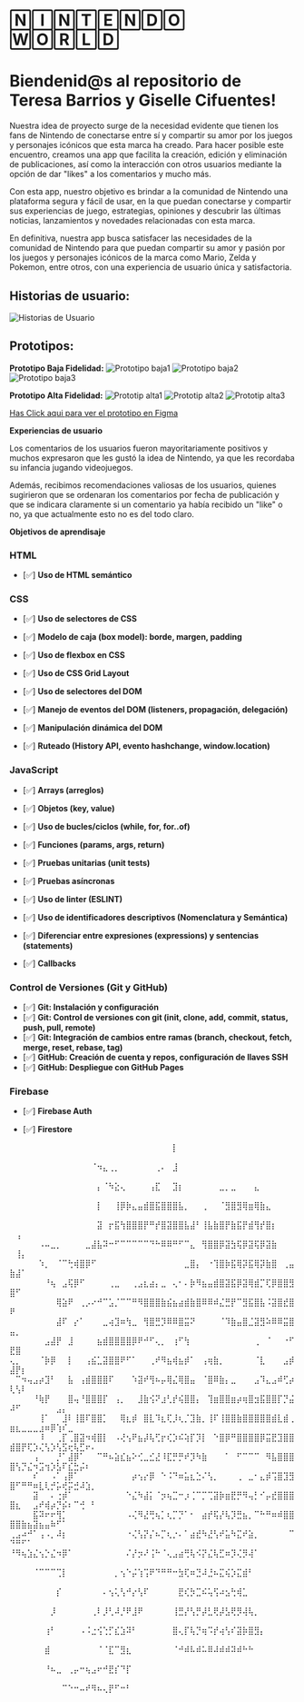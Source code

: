 
# 🄽🄸🄽🅃🄴🄽🄳🄾 🅆🄾🅁🄻🄳

# Biendenid@s al repositorio de Teresa Barrios y Giselle Cifuentes!

Nuestra idea de proyecto surge de la necesidad evidente que tienen los fans de Nintendo de conectarse entre sí y compartir su amor por los juegos y personajes icónicos que esta marca ha creado. Para hacer posible este encuentro, creamos una app que facilita la creación, edición y eliminación de publicaciones, así como la interacción con otros usuarios mediante la opción de dar "likes" a los comentarios y mucho más.

Con esta app, nuestro objetivo es brindar a la comunidad de Nintendo una plataforma segura y fácil de usar, en la que puedan conectarse y compartir sus experiencias de juego, estrategias, opiniones y descubrir las últimas noticias, lanzamientos y novedades relacionadas con esta marca.

En definitiva, nuestra app busca satisfacer las necesidades de la comunidad de Nintendo para que puedan compartir su amor y pasión por los juegos y personajes icónicos de la marca como Mario, Zelda y Pokemon, entre otros, con una experiencia de usuario única y satisfactoria.

## Historias de usuario:

![Historias de Usuario](./src/img-readme/historias-usuario.jpg)

## Prototipos: 

__Prototipo Baja Fidelidad:__
![Prototipo baja1](./src/img-readme/prototipo-baja-1.png)
![Prototipo baja2](./src/img-readme/prototipo-baja-2.png)
![Prototipo baja3](./src/img-readme/prototipo-baja-3.png)

__Prototipo Alta Fidelidad:__
![Prototip alta1](./src/img-readme/prototipo-alta-1.png)
![Prototip alta2](./src/img-readme/prototipo-alta-2.png)
![Prototip alta3](./src/img-readme/prototipo-alta-3.png)

[Has Click aqui para ver el prototipo en Figma](https://www.figma.com/file/rar3VutV7to8xH18i2P0dg/Untitled?type=design&node-id=0-1&t=1Gdco5rDmrOLqJtg-0)

**Experiencias de usuario**

Los comentarios de los usuarios fueron mayoritariamente positivos y muchos expresaron que les gustó la idea de Nintendo, ya que les recordaba su infancia jugando videojuegos.

Además, recibimos recomendaciones valiosas de los usuarios, quienes sugirieron que se ordenaran los comentarios por fecha de publicación y que se indicara claramente si un comentario ya había recibido un "like" o no, ya que actualmente esto no es del todo claro.

**Objetivos de aprendisaje**

### HTML
- [✅] **Uso de HTML semántico**
 
### CSS
- [✅] **Uso de selectores de CSS**

- [✅] **Modelo de caja (box model): borde, margen, padding**

- [✅] **Uso de flexbox en CSS**
 
- [✅] **Uso de CSS Grid Layout**

- [✅] **Uso de selectores del DOM**
 
- [✅] **Manejo de eventos del DOM (listeners, propagación, delegación)**
 
- [✅] **Manipulación dinámica del DOM**

- [✅] **Ruteado (History API, evento hashchange, window.location)**
 
### JavaScript
- [✅] **Arrays (arreglos)**

- [✅] **Objetos (key, value)**
 
- [✅] **Uso de bucles/ciclos (while, for, for..of)**
  
- [✅] **Funciones (params, args, return)**
  
- [✅] **Pruebas unitarias (unit tests)**
 
- [✅] **Pruebas asíncronas**
 
- [✅] **Uso de linter (ESLINT)**
- [✅] **Uso de identificadores descriptivos (Nomenclatura y Semántica)**
- [✅] **Diferenciar entre expresiones (expressions) y sentencias (statements)**
- [✅] **Callbacks**
  
### Control de Versiones (Git y GitHub)
- [✅] **Git: Instalación y configuración**
- [✅] **Git: Control de versiones con git (init, clone, add, commit, status, push, pull, remote)**
- [✅] **Git: Integración de cambios entre ramas (branch, checkout, fetch, merge, reset, rebase, tag)**
- [✅] **GitHub: Creación de cuenta y repos, configuración de llaves SSH**
- [✅] **GitHub: Despliegue con GitHub Pages**
 
### Firebase
- [✅] **Firebase Auth**

- [✅] **Firestore**

⠀⠀⠀⠀⠀⠀⠀⠀⠀⠀⠀⠀⠀⠀⠀⠀⠀⠀⠀⠀⠀⠀⠀⠀⠀⠀⠀⠀⡇⠀⠀⠀⠀⠀⠀⠀⠀⠀⠀⠀⠀⠀⠀⠀⠀⠀⠀⠀⠀⠀⠀⠀⠀⠀⠀⠀⠀⠀⠀⠀⠀⠀⠀⠀
⠀⠀⠀⠀⠀⠀⠀⠀⠀⠀⠀⠀⠀⠀⠈⠲⣄⢀⡀⠀⠀⠀⠀⠀⠀⢀⠄⠀⣸⠀⠀⠀⠀⠀⠀⠀⠀⠀⠀⠀⠀⠀⠀⠀⠀⠀⠀⠀⠀⠀⠀⠀⠀⠀⠀⠀⠀⠀⠀⠀⠀⠀⠀⠀
⠀⠀⠀⠀⠀⠀⠀⠀⠀⠀⠀⠀⠀⠀⠀⡄⠈⠳⣕⢄⠀⠀⠀⠀⢠⣏⠀⠀⣹⡆⠀⠀⠀⠀⠀⠀⣀⡀⣀⠀⠀⠀⣄⠀⠀⠀⠀⠀⠀⠀⠀⠀⠀⠀⠀⠀⠀⠀⠀⠀⠀⠀⠀⠀
⠀⠀⠀⠀⠀⠀⠀⠀⠀⠀⠀⠀⠀⠀⠀⡇⠀⠀⢸⡿⡷⣄⣤⣾⣿⣯⣿⣿⣿⣧⡀⠀⠀⢀⠀⠀⠈⣻⣿⣻⢿⣶⢿⣷⣄⠀⠀⠀⠀⠀⠀⠀⠀⠀⠀⠀⠀⠀⠀⠀⠀⠀⠀⠀
⠀⠀⠀⠀⠀⠀⠀⠀⠀⠀⠀⠀⠀⠀⠀⣽⠀⡖⣯⢳⣿⣿⣿⡟⠛⡞⣿⣽⣿⣿⣧⣼⠃⢸⣧⣷⣿⡟⣷⣯⡟⣾⢻⡞⣿⡆⠀⠀⠀⠀⢠⠀⠀⠀⠀⠀⠀⠀⠀⠀⠀⠀⠀⠀
⠀⠀⠀⠀⠀⠠⠤⣀⡀⠀⠀⠀⠀⣀⣼⣧⠽⠒⠋⠉⠉⠉⠉⠉⠙⠓⠿⠿⠛⠋⠉⣄⠀⢻⣿⣿⡿⣽⣳⢯⡿⣽⢯⡿⣽⣷⠀⠀⠀⠀⢸⡄⠀⠀⠀⠀⠀⠀⠀⠀⠀⠀⠀⠀
⠀⠀⠀⠀⠀⠱⡀⠀⠈⠉⢓⢾⣿⡿⠋⠀⠀⠀⠀⠀⠀⠀⠀⠀⠀⠀⠀⠀⠀⠀⣀⣿⡄⠀⠐⢹⣿⡷⣯⢿⡽⣯⢿⡽⣷⣿⠀⢀⣤⣷⣼⠁⠀⠀⠀⠀⠀⠀⠀⠀⠀⠀⠀⠀
⠀⠀⠀⠀⠀⠀⠘⢦⠀⣠⢯⡿⠋⠀⠀⠀⠀⢀⣀⠀⠀⢀⣠⣆⣴⡄⣀⠀⢄⠂⠄⡷⠻⣦⣤⣾⣿⣽⣯⡿⣽⢿⣾⡉⢏⡿⣿⣿⣻⣿⠋⠀⠀⠀⠀⠀⠀⠀⠀⠀⠀⠀⠀⠀
⠀⠀⠀⠀⠀⠀⠀⠀⢿⣵⠟⠀⢀⡠⠔⠚⠉⣡⡈⠉⠉⠛⠻⣿⣿⣿⣷⣮⣦⣴⣾⣷⣿⠿⠿⠾⣌⣛⡟⠉⣻⣯⣿⣧⠨⣽⣿⣞⣿⠟⠀⠀⠀⠀⠀⠀⠀⠀⠀⠀⠀⠀⠀⠀
⠀⠀⠀⠀⠀⠀⠀⠀⣼⠏⠀⡔⠁⠀⠀⠀⣀⢴⣹⠶⢳⣀⠀⢻⣿⣛⡹⠿⠿⣿⣭⠝⠀⠀⠀⠀⠈⠹⣷⣤⣿⣈⣽⣻⠵⠿⠿⣭⣿⣤⡀⠀⠀⠀⠀⠀⠀⠀⠀⠀⠀⠀⠀⠀
⠀⠀⠀⠀⠀⠀⣠⣼⡟⠀⣸⠀⠀⠀⠀⣦⣾⣿⣿⣿⣿⡿⠟⠚⠋⢄⡀⠀⢰⠋⢳⠀⠀⠀⠀⠀⠀⠀⠀⠀⠀⠀⢀⠀⠈⠀⠀⠐⠋⣟⣿⠀⠀⠀⠀⠀⠀⠀⠀⠀⠀⠀⠀⠀
⢄⡀⠀⠀⠀⠈⡷⡿⠀⠀⡇⠀⠀⢠⣮⣁⣽⣿⣿⠟⠋⠁⠀⠀⢀⠞⠻⣦⢾⣦⡾⠁⠀⢠⢶⣷⡀⠀⠀⠀⠀⠀⠈⣇⠀⠀⠀⣠⡾⣼⡟⡆⠀⠀⠀⠀⠀⠀⠀⠀⠀⠀⠀⠀
⠀⠉⠲⢤⣠⡴⣹⠃⠀⠀⣧⠀⢠⣾⣿⣿⣿⠏⠀⠀⠀⠱⣽⠞⢻⠦⡤⢿⣌⢿⣿⣤⠀⠈⣿⠿⣷⡄⣀⠀⠀⠀⣠⠹⣄⣠⠾⢋⡴⢇⢣⠇⠀⠀⠀⠀⠀⠀⠀⠀⠀⠀⠀⠀
⠀⠀⠀⠀⠘⢷⡟⠀⠀⠀⣿⢤⠘⣿⣿⣿⡏⠀⢠⡀⠀⠀⣸⣷⢪⠝⣰⢃⡞⢮⣿⣿⡄⠀⢹⣶⣿⣿⣶⡴⢶⣿⣲⣯⣿⣿⡏⡙⣬⠼⠋⠀⠀⠀⠀⠀⠀⣠⡄⠀⠀⠀⠀⠀
⠀⠀⠀⠀⠀⢸⠁⠀⠀⣸⠇⢸⣿⠏⣿⣿⡁⠀⠀⢿⣆⡾⠀⣿⣇⠹⣆⢏⡸⢆⡈⣹⣷⡀⢸⠏⢸⣿⣿⣷⣿⣿⣿⣿⣿⣾⣇⣾⢀⣶⣆⣀⣀⣀⣰⠶⡿⢱⠎⣀⠀⠀⠀⠀
⠀⠀⠀⠀⠀⠸⠀⠀⢀⡏⢀⣿⣽⠲⢾⣿⡇⠀⠠⢜⢢⠟⣦⡼⢧⢋⡖⢎⡱⠮⢵⡏⡹⡇⠀⠑⣿⡿⠛⣿⣿⣿⣿⡿⣭⣟⣹⣿⣿⣾⣿⡟⢏⡱⢌⢣⡱⢣⣫⢖⢧⣋⠖⠄
⠀⠀⠀⠀⢠⠀⠀⠀⡘⠁⣼⡿⠁⠀⠀⠉⠛⠦⣵⣎⣦⠕⢊⣀⣊⣜⠸⣏⡛⡛⠞⡹⠳⣷⠀⠀⠀⠁⠀⠋⠉⠉⠉⠀⠻⣧⣿⣿⣿⣿⢣⡙⣌⠲⣩⢲⡱⣣⠏⣎⣓⡬⠆⠀
⠀⠀⠀⠀⠎⠀⠀⠠⠁⢠⡿⠁⠀⠀⠀⠀⠀⠀⠀⠀⠀⡴⢢⡔⡿⠀⠑⠨⠙⠶⣥⣆⣑⠌⢣⡀⠀⠀⠀⢀⠀⣀⠂⣄⡾⢩⣿⣹⣻⣿⠋⠛⠛⠶⣇⢇⡚⡥⢞⡭⣚⠼⣱⡀
⠀⠀⠀⠀⣽⠀⠀⠄⢐⡾⠁⠀⠀⠀⠀⠀⠀⠀⠀⠀⠑⣌⠳⣼⡅⠈⡲⢦⣉⠒⡰⢈⠉⡉⢉⣽⡷⣶⣟⡛⠻⢤⡃⠊⡤⣞⣿⣿⣿⣿⣆⠀⠀⣠⠞⢾⡴⡙⡮⠆⠉⢚⠀⠃
⠀⠀⠀⠀⣯⠽⠖⠖⢻⡁⠀⠀⠀⠀⠀⠀⠀⠀⠀⠀⠠⢌⠻⣜⢛⢦⡁⢆⡉⡙⠁⠂⠀⣴⡞⢯⡜⢧⡹⣛⣦⡀⠉⠓⠛⠶⠾⣿⣿⣿⣿⣷⣦⣽⣦⣤⠷⠋⠁⠀⠀⠀⠀⠀
⢀⣠⠴⠚⠁⢠⠠⡀⠼⡆⠀⠀⠀⠀⠀⠀⠀⠀⠀⠀⠐⢌⢣⡝⡌⠦⡉⢆⡐⠄⠁⣴⣞⠳⣜⢣⠞⣥⠳⣍⠞⣵⡀⠀⠀⠀⠀⠀⠉⠙⠛⠋⠁⠀⠀⠀⠀⠀⠀⠀⠀⠀⠀⠀
⠘⠻⢦⣱⣌⢢⡑⣌⠲⡿⠁⠀⠀⠀⠀⠀⠀⠀⠀⠀⠌⡜⡲⠜⢨⠓⠈⢄⣠⣴⢛⢧⠪⡝⣌⢧⣋⠶⡹⢌⡻⢼⠁⠀⠀⠀⠀⠀⠀⠀⠀⠀⠀⠀⠀⠀⠀⠀⠀⠀⠀⠀⠀⠀
⠀⠀⠀⠀⠈⠉⠉⠉⢉⡇⠀⠀⠀⠀⠀⠀⠀⠀⡀⢢⠑⡬⢱⢩⠟⠙⠛⠛⠒⣳⢏⠶⣙⠼⣘⠦⣍⢮⡱⣍⣾⠃⠀⠀⠀⠀⠀⠀⠀⠀⠀⠀⠀⠀⠀⠀⠀⠀⠀⠀⠀⠀⠀⠀
⠀⠀⠀⠀⠀⠀⠀⠀⡎⠀⠀⠀⠀⠀⠀⠀⠄⢢⢅⢣⠚⡔⢣⠏⠀⠀⠀⠀⠀⣟⢎⡳⣉⠮⢥⢫⠴⣢⢓⢾⣁⠀⠀⠀⠀⠀⠀⠀⠀⠀⠀⠀⠀⠀⠀⠀⠀⠀⠀⠀⠀⠀⠀⠀
⠀⠀⠀⠀⠀⠀⠀⡸⠀⠀⠀⠀⠀⠀⢀⠇⡸⢃⠼⡘⠟⣸⠟⠀⠀⠀⠀⠀⢸⣛⡜⢣⡛⡼⣃⢟⡼⣣⢟⡻⢼⢧⡀⠀⠀⠀⠀⠀⠀⠀⠀⠀⠀⠀⠀⠀⠀⠀⠀⠀⠀⠀⠀⠀
⠀⠀⠀⠀⠀⠀⢰⠃⠀⠀⠀⠀⠠⠨⣐⢪⢑⡋⣎⣱⠽⠃⠀⠀⠀⠀⠀⠀⣿⢄⡏⢧⡙⢶⠩⡞⢴⢣⠎⣽⡷⣿⣻⡄⠀⠀⠀⠀⠀⠀⠀⠀⠀⠀⠀⠀⠀⠀⠀⠀⠀⠀⠀⠀
⠀⠀⠀⠀⠀⠀⣾⠀⠀⠀⠀⠀⠀⠀⠀⠈⠈⣏⠉⣻⣆⠀⠀⠀⠀⠀⠀⠀⠈⠚⠾⠧⠾⠥⠿⠼⠾⠾⠽⠾⠓⠓⠀⠀⠀⠀⠀⠀⠀⠀⠀⠀⠀⠀⠀⠀⠀⠀⠀⠀⠀⠀⠀⠀
⠀⠀⠀⠀⠀⠀⠘⠦⣀⠀⢀⡤⠒⢦⣠⠖⠚⣟⡎⠙⡏⠀⠀⠀⠀⠀⠀⠀⠀⠀⠀⠀⠀⠀⠀⠀⠀⠀⠀⠀⠀⠀⠀⠀⠀⠀⠀⠀⠀⠀⠀⠀⠀⠀⠀⠀⠀⠀⠀⠀⠀⠀⠀⠀
⠀⠀⠀⠀⠀⠀⠀⠀⠀⠉⠑⠒⠤⠞⠻⠦⢄⡟⠋⠒⠃⠀⠀⠀⠀⠀⠀⠀⠀⠀⠀⠀⠀⠀⠀⠀⠀⠀⠀⠀⠀⠀⠀⠀⠀⠀⠀⠀⠀⠀⠀⠀⠀⠀⠀⠀⠀⠀⠀⠀⠀⠀⠀⠀
